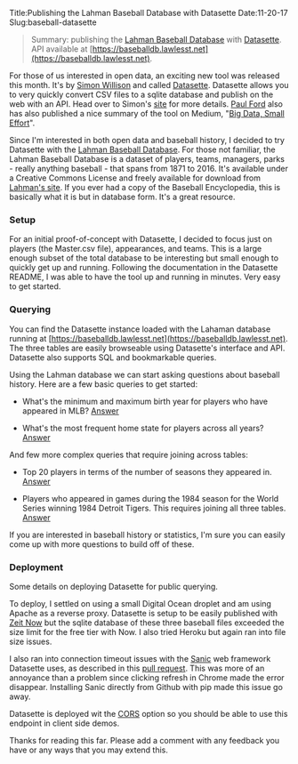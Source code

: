 Title:Publishing the Lahman Baseball Database with Datasette
Date:11-20-17
Slug:baseball-datasette

>Summary: publishing the [Lahman Baseball Database](http://www.seanlahman.com/baseball-archive/statistics/) with [Datasette](https://simonwillison.net/2017/Nov/13/datasette/). API available at [https://baseballdb.lawlesst.net](https://baseballdb.lawlesst.net).

For those of us interested in open data, an exciting new tool was released this month. It's by [Simon Willison](https://simonwillison.net/) and called [Datasette](https://simonwillison.net/2017/Nov/13/datasette/). Datasette allows you to very quickly convert CSV files to a sqlite database and publish on the web with an API. Head over to Simon's [site](https://simonwillison.net/2017/Nov/13/datasette/) for more details. [Paul Ford](https://twitter.com/ftrain) also has also published a nice summary of the tool on Medium, "[Big Data, Small Effort](https://trackchanges.postlight.com/big-data-small-effort-b62607a43a8c)".

Since I'm interested in both open data and baseball history, I decided to try Datasette with the [Lahman Baseball Database](http://www.seanlahman.com/baseball-archive/statistics/). For those not familiar, the Lahman Baseball Database is a dataset of players, teams, managers, parks - really anything baseball - that spans from 1871 to 2016. It's available under a Creative Commons License and freely available for download from [Lahman's site](http://www.seanlahman.com/baseball-archive/statistics/). If you ever had a copy of the Baseball Encyclopedia, this is basically what it is but in database form. It's a great resource.

### Setup

For an initial proof-of-concept with Datasette, I decided to focus just on players (the Master.csv file), appearances, and teams. This is a large enough subset of the total database to be interesting but small enough to quickly get up and running. Following the documentation in the Datasette README, I was able to have the tool up and running in minutes. Very easy to get started.

### Querying

You can find the Datasette instance loaded with the Lahaman database running at [https://baseballdb.lawlesst.net](https://baseballdb.lawlesst.net). The three tables are easily browseable using Datasette's interface and API. Datasette also supports SQL and bookmarkable queries.

Using the Lahman database we can start asking questions about baseball history. Here are a few basic queries to get started:

* What's the minimum and maximum birth year for players who have appeared in MLB? [Answer](https://baseballdb.lawlesst.net/baseball-60223b5?sql=select+min%28birthYear%29%2C+max%28birthYear%29+from+Master)

* What's the most frequent home state for players across all years? [Answer](https://baseballdb.lawlesst.net/baseball-60223b5?sql=select+birthState%2C+count%28birthState%29+n+from+Master+group+by+birthState+order+by+n+desc%3B)

And few more complex queries that require joining across tables:

* Top 20 players in terms of the number of seasons they appeared in. [Answer](https://baseballdb.lawlesst.net/baseball-60223b5?sql=select+A.playerID%2C+M.nameFirst%2C+M.nameLast%2C+M.debut%2C+count%28distinct+A.yearID%29+as+n+%0D%0Afrom+Appearances+A%0D%0Ajoin+Master+M%0D%0A+on+A.playerID%3DM.playerID%0D%0Awhere+G_all+%3E+0+%0D%0Agroup+by+A.playerID+%0D%0Aorder+by+n+desc+limit+20%3B)

* Players who appeared in games during the 1984 season for the World Series winning 1984 Detroit Tigers. This requires joining all three tables. [Answer](https://baseballdb.lawlesst.net/baseball-60223b5?sql=select+A.playerID%2C+M.nameFirst%2C+M.nameLast%2C+A.G_all+as+gamesPlayed%0D%0Afrom+Teams+T%0D%0Ajoin+Appearances+A+on%0D%0A+T.yearID%3DA.yearID+and+T.teamID%3DA.teamID%0D%0Ajoin+Master+M+on%0D%0A+A.playerID%3DM.playerID%0D%0Awhere+T.yearID%3D1984+and+T.teamID%3D%22DET%22%0D%0Aorder+by+M.nameLast)

If you are interested in baseball history or statistics, I'm sure you can easily come up with more questions to build off of these.

### Deployment
Some details on deploying Datasette for public querying.

To deploy, I settled on using a small Digital Ocean droplet and am using Apache as a reverse proxy. Datasette is setup to be easily published with [Zeit Now](https://zeit.co/now) but the sqlite database of these three baseball files exceeded the size limit for the free tier with Now. I also tried Heroku but again ran into file size issues.

I also ran into connection timeout issues with the [Sanic](https://github.com/channelcat/sanic) web framework Datasette uses, as described in this [pull request](https://github.com/channelcat/sanic/pull/939). This was more of an annoyance than a problem since clicking refresh in Chrome made the error disappear. Installing Sanic directly from Github with pip made this issue go away.

Datasette is deployed wit the [CORS](https://en.wikipedia.org/wiki/Cross-origin_resource_sharing) option so you should be able to use this endpoint in client side demos.

Thanks for reading this far. Please add a comment with any feedback you have or any ways that you may extend this.

